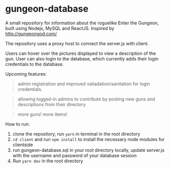 # gungeon-database
A small repository for information about the roguelike Enter the Gungeon, built using Nodejs, MySQL and ReactJS. Inspired by http://gungeongod.com/

The repository uses a proxy host to connect the server.js with client.

Users can hover over the pictures displayed to view a description of the gun. User can also login to the database, which currently adds their login credentials to the database.

Upcoming features:

> admin registration and improved valiadation/sanitation for login credentials.

> allowing logged-in admins to contribute by posting new guns and descriptions from their directory

> more guns! more items!


How to run:

1) clone the repository, run `yarn` in terminal in the root directory
2) `cd client` and run `npm install` to install the necessary node modules for clientside
3) run gungeon-database.sql in your root directory locally, update server.js with the username and password of your database session
4) Run `yarn dev` in the root directory
